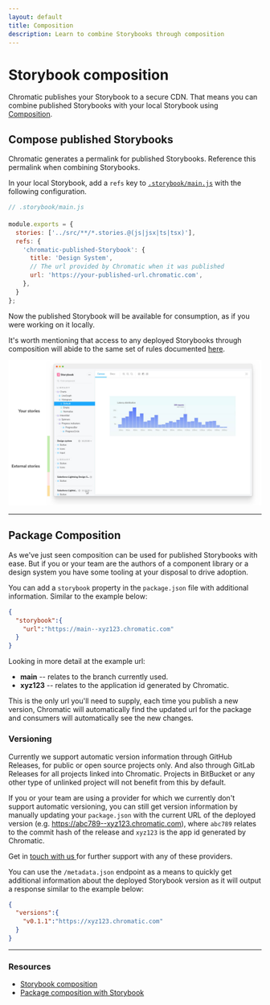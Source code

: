 ```yaml
---
layout: default
title: Composition
description: Learn to combine Storybooks through composition
---
```


# Storybook composition

Chromatic publishes your Storybook to a secure CDN. That means you can combine published Storybooks with your local Storybook using [Composition](https://storybook.js.org/docs/react/workflows/storybook-composition).

## Compose published Storybooks 

Chromatic generates a permalink for published Storybooks. Reference this permalink when combining Storybooks.

In your local Storybook, add a `refs` key to [`.storybook/main.js`](https://storybook.js.org/docs/react/configure/overview#configure-story-rendering) with the following configuration.

```js
// .storybook/main.js

module.exports = {
  stories: ['../src/**/*.stories.@(js|jsx|ts|tsx)'],
  refs: {
    'chromatic-published-Storybook': {
      title: 'Design System',
      // The url provided by Chromatic when it was published
      url: 'https://your-published-url.chromatic.com',
    },
  }
};
```

Now the published Storybook will be available for consumption, as if you were working on it locally.

It's worth mentioning that access to any deployed Storybooks through composition will abide to the same set of rules documented [here](access). 

![Multiple Storybooks combined through composition](img/reference-external-storybooks-composition.jpg)

---

## Package Composition

As we've just seen composition can be used for published Storybooks with ease. But if you or your team are the authors of a component library or a design system you have some tooling at your disposal to drive adoption.

You can add a `storybook` property in the `package.json` file with additional information. Similar to the example below:

```json
{
  "storybook":{
    "url":"https://main--xyz123.chromatic.com"
  }
}
```

Looking in more detail at the example url:

 - **main** -- relates to the branch currently used.
 - **xyz123** -- relates to the application id generated by Chromatic.


This is the only url you'll need to supply, each time you publish a new version, Chromatic will automatically find the updated url for the package and consumers will automatically see the new changes.


### Versioning 

Currently we support automatic version information through GitHub Releases, for public or open source projects only. And also through GitLab Releases for all projects linked into Chromatic. Projects in BitBucket or any other type of unlinked project will not benefit from this by default.

If you or your team are using a provider for which we currently don't support automatic versioning, you can still get version information by manually updating your `package.json` with the current URL of the deployed version (e.g. https://abc789--xyz123.chromatic.com), where `abc789` relates to the commit hash of the release and `xyz123` is the app id generated by Chromatic. 

<div class="aside">
  Get in <a href="mailto:support@chromatic.com">touch with us </a> for further support with any of these providers.
</div>
 

You can use the `/metadata.json` endpoint as a means to quickly get additional information about the deployed Storybook version as it will output a response similar to the example below:

```json
{
  "versions":{
    "v0.1.1":"https://xyz123.chromatic.com"
  }
}
```

---

### Resources

- [Storybook composition](https://storybook.js.org/docs/react/workflows/storybook-composition)
- [Package composition with Storybook](https://storybook.js.org/docs/react/workflows/package-composition)
